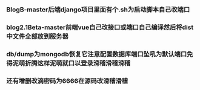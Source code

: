 ### BlogB-master后端django项目里面有个.sh为启动脚本自己改端口
### blog2.1Beta-master前端vue自己改接口或端口自己编译然后将dist中文件全部放到服务器
### db/dump为mongodb恢复它注意配置数据库端口坠吼为默认端口免得泥萌折腾这样泥萌就口以登录滑稽滑稽滑稽
### 还有增删改滴密码为6666在源码改滑稽滑稽
